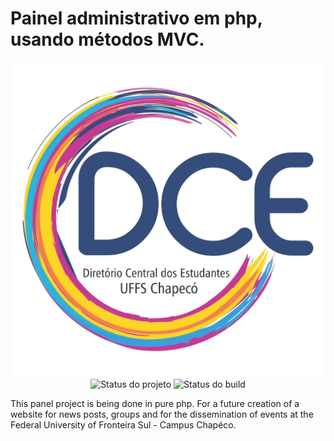 # Painel administrativo em php, usando métodos MVC.

<p align="center">
    <img  src="public/assets/img/dce-logo.png" title="Logo do curso" width:100 ><br />
    <img src="https://img.shields.io/maintenance/yes/2020?style=for-the-badge" title="Status do projeto">
    <img src="https://img.shields.io/travis/ccuffs/template?style=for-the-badge" title="Status do build">
</p>

This panel project is being done in pure php. For a future creation of a website for news posts, groups and for the dissemination of events at the Federal University of Fronteira Sul - Campus Chapéco.
